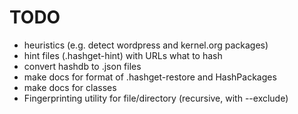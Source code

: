 # TODO

- heuristics (e.g. detect wordpress and kernel.org packages)
- hint files (.hashget-hint) with URLs what to hash
- convert hashdb to .json files
- make docs for format of .hashget-restore and HashPackages
- make docs for classes
- Fingerprinting utility for file/directory (recursive, with --exclude)
